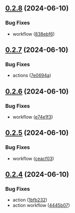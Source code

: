 ## [0.2.8](https://github.com/tiavina-mika/check-password-complexity/compare/v0.2.7...v0.2.8) (2024-06-10)


### Bug Fixes

* workflow ([838ebf6](https://github.com/tiavina-mika/check-password-complexity/commit/838ebf6603f320d62f70b1da43baea9232ae6750))



## [0.2.7](https://github.com/tiavina-mika/check-password-complexity/compare/v0.2.6...v0.2.7) (2024-06-10)


### Bug Fixes

* actions ([7e0694a](https://github.com/tiavina-mika/check-password-complexity/commit/7e0694a3b49746a3d48d59358f8f38c2ac37ac18))



## [0.2.6](https://github.com/tiavina-mika/check-password-complexity/compare/v0.2.5...v0.2.6) (2024-06-10)


### Bug Fixes

* workflow ([e74e1f3](https://github.com/tiavina-mika/check-password-complexity/commit/e74e1f35e59acb2c05b960364e5517b6e29e1bb9))



## [0.2.5](https://github.com/tiavina-mika/check-password-complexity/compare/v0.2.4...v0.2.5) (2024-06-10)


### Bug Fixes

* workflow ([ceacf03](https://github.com/tiavina-mika/check-password-complexity/commit/ceacf03743c17ca826e20ae5f8b656e7ed43c2f3))



## [0.2.4](https://github.com/tiavina-mika/check-password-complexity/compare/v0.2.3...v0.2.4) (2024-06-10)


### Bug Fixes

* action ([1bfb232](https://github.com/tiavina-mika/check-password-complexity/commit/1bfb2322154a1103ad89794691d37ccdfce67730))
* action workflow ([4445b07](https://github.com/tiavina-mika/check-password-complexity/commit/4445b077414bc16fa5751f6e39a0409f60a9b1d6))



